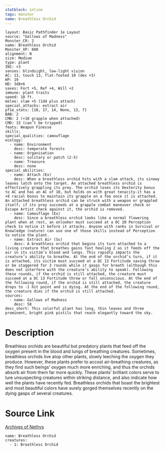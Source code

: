 ```yaml
---
statblock: inline
tags: monster
name: Breathless Orchid
---
```

```statblock
layout: Basic Pathfinder 1e Layout
source: "Gallows of Madness"
Monster_CR: 2
name: Breathless Orchid
Monster_XP: 600
alignment: N
size: Medium
type: plant
INI: +3
senses: blindsight, low-light vision
AC: 13, touch 13, flat-footed 10 (dex +3)
HP: 19
HD: 3d8+6
saves: Fort +5, Ref +4, Will +2
immune: plant traits
speed: 10 ft.
melee: slam +5 (1d4 plus attach)
special_attacks: extract air
pf1e_stats: [10, 17, 14, None, 13, 7]
BAB: 2
CMB: 2 (+10 grapple when attached)
CMD: 15 (can’t be tripped)
feats: Weapon Finesse
skills: 
special_qualities: camouflage
ecology:
  - name: Environment
    desc: temperate forests
  - name: Organisation
    desc: solitary or patch (2-5)
  - name: Treasure
    desc: none
special_abilities:
  - name: Attach (Ex)
    desc: When a breathless orchid hits with a slam attack, its sinewy leaves latch onto the target. An attached breathless orchid is effectively grappling its prey. The orchid loses its Dexterity bonus to AC and has an AC of 10, but holds on with great tenacity-it has a +8 racial bonus to maintain its grapple on a foe once it is attached. An attached breathless orchid can be struck with a weapon or grappled itself; if its prey succeeds at a grapple combat maneuver check or Escape Artist check against it, the orchid is removed.
  - name: Camouflage (Ex)
    desc: Since a breathless orchid looks like a normal flowering plant when at rest, an onlooker must succeed at a DC 20 Perception check to notice it before it attacks. Anyone with ranks in Survival or Knowledge (nature) can use one of those skills instead of Perception to notice the plant.
  - name: Extract Air (Su)
    desc: A breathless orchid that begins its turn attached to a living creature that breathes gains fast healing 2 as it feeds off the air in its victim’s blood and lungs. This rapidly impacts the creature’s ability to breathe. At the end of the orchid’s turn, if it is attached, its victim must succeed at a DC 13 Fortitude saving throw or be staggered for 3 rounds while it gasps for breath (although this does not interfere with the creature’s ability to speak). Following these rounds, if the orchid is still attached, the creature must succeed at a DC 13 Fortitude throw or fall unconscious. At the end of the following round, if the orchid is still attached, the creature drops to -1 hit point and is dying. At the end of the following round, the creature dies if the orchid is still attached.
sources:
  - name: Gallows of Madness
    desc: 58
desc_short: This colorful plant has long, thin leaves and three prominent, bright pink pistils that reach elegantly toward the sky.
```
# Description
Breathless orchids are beautiful but predatory plants that feed off the oxygen present in the blood and lungs of breathing creatures. Sometimes, breathless orchids live atop other plants, slowly leeching the oxygen they produce. However, these plants prefer to accost air-breathing creatures, as they find such beings’ oxygen much more enriching, and thus the orchids absorb air from them far more quickly. These plants’ brilliant colors serve to lure unsuspecting creatures within striking distance, and also indicate how well the plants have recently fed. Breathless orchids that boast the brightest and most beautiful colors have surely gorged themselves recently on the dying gasps of several creatures.
# Source Link
[Archives of Nethys](https://aonprd.com/MonsterDisplay.aspx?ItemName=Breathless%20Orchid)
```encounter-table
name: Breathless Orchid
creatures:
  - 1: Breathless Orchid
```
